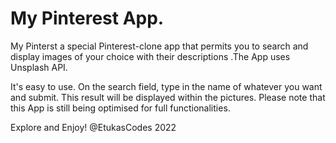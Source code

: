 # My Pinterest App.
My Pinterst a special Pinterest-clone app that permits you to search and display images of your choice with their descriptions .The App uses Unsplash API. 

It's easy to use. 
On the search field, type in the name of whatever you want and submit. This result will be displayed within the pictures. 
Please note that this App is still being optimised for full functionalities.

Explore and Enjoy! @EtukasCodes 2022
